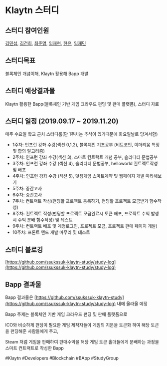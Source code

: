 # Klaytn 스터디

## 스터디 참여인원
 [김민섭](https://github.com/devsuub), [김건희](https://github.com/GeonHuiKim), [최준명](https://github.com/pizard), [임재현](https://github.com/violet9503), [한윤](https://github.com/YoonHan), [임재민](https://github.com/jjangjamin)

## 스터디목표
 블록체인 개념이해,  Klaytn 활용해 Bapp 개발

## 스터디 예상결과물
 Klaytn 활용한 Bapp(블록체인 기반 게임 크라우드 펀딩 및 판매 플랫폼), 스터디 자료

## 스터디 일정 (2019.09.17 ~ 2019.11.20)
매주 수요일 학교 근처 스터디룸(단 1주차는 추석이 있기때문에 화요일날로 당겨서함)
- 1주차: 인프런 강좌 수강(섹션 0,1,2), 블록체인 기초공부 (비트코인, 이더리움 특징 및 합의 알고리즘)
- 2주차: 인프런 강좌 수강(섹션 3), 스마트 컨트랙트 개념 공부, 솔리디티 문법공부
- 3주차: 인프런 강좌 수강 (섹션 4), 솔리디티 문법공부, helloworld 컨트랙트작성 및 배포
- 4주차: 인프런 강좌 수강 (섹션 5), 덧셈게임 스마트계약 및 웹페이지 개발 따라해보기
- 5주차: 중간고사
- 6주차: 중간고사 
- 7주차: 컨트랙트 작성(펀딩할 프로젝트 등록하기, 펀딩할 프로젝트 모금받기 함수작성)
- 8주차: 컨트랙트 작성(펀딩할 프로젝트 모금완료시 토큰 배포, 프로젝트 수익 발생시 수익 분배 함수작성) 및 테스트
- 9주차: 컨트랙트 배포 및 계정로그인, 프로젝트 모금, 프로젝트 판매 페이지 개발)
- 10주차: 프론트 앤드 개발 마무리 및 테스트

## 스터디 블로깅
 [https://github.com/ssukssuk-klaytn-study/study-log](https://github.com/ssukssuk-klaytn-study/study-log)
 
## Bapp 결과물
Bapp 결과물은 [https://github.com/ssukssuk-klaytn-study](https://github.com/ssukssuk-klaytn-study/study-log) 내에 올라올 예정

Bapp 주제는 블록체인 기반 게임 크라우드 펀딩 및 판매 플랫폼으로

ICO와 비슷하게 펀딩이 필요한 게임 제작자들이 게임의 지분을 토큰화 하여 해당 토큰을 펀딩해준 사람들에게 주고, 

Steam 처럼 게임을 판매하여 판매수익을 해당 게임 토큰 홀더들에게 분배하는 과정을 스마트 컨트랙트로 작성한 Bapp

#Klaytn #Developers #Blockchain #BApp #StudyGroup
